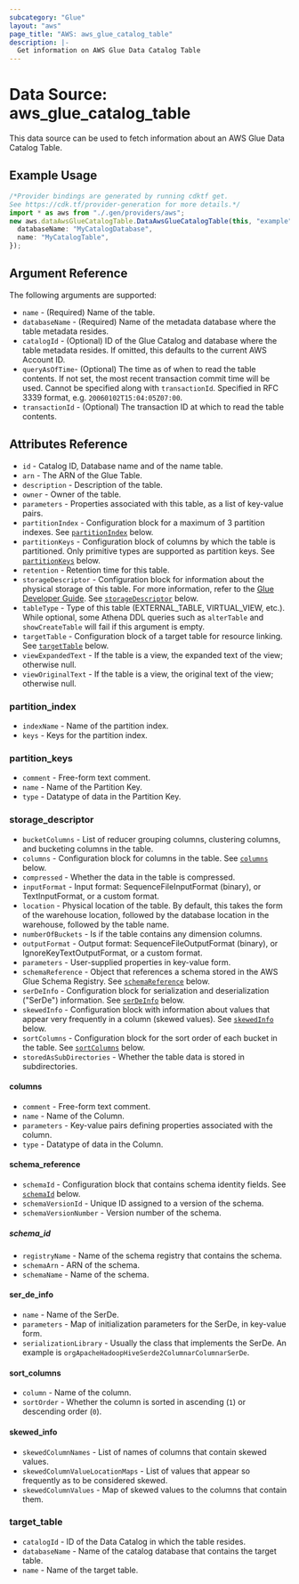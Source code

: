 ```yaml
---
subcategory: "Glue"
layout: "aws"
page_title: "AWS: aws_glue_catalog_table"
description: |-
  Get information on AWS Glue Data Catalog Table
---
```


# Data Source: aws\_glue\_catalog\_table

This data source can be used to fetch information about an AWS Glue Data Catalog Table.

## Example Usage

```typescript
/*Provider bindings are generated by running cdktf get.
See https://cdk.tf/provider-generation for more details.*/
import * as aws from "./.gen/providers/aws";
new aws.dataAwsGlueCatalogTable.DataAwsGlueCatalogTable(this, "example", {
  databaseName: "MyCatalogDatabase",
  name: "MyCatalogTable",
});

```

## Argument Reference

The following arguments are supported:

* `name` - (Required) Name of the table.
* `databaseName` - (Required) Name of the metadata database where the table metadata resides.
* `catalogId` - (Optional) ID of the Glue Catalog and database where the table metadata resides. If omitted, this defaults to the current AWS Account ID.
* `queryAsOfTime`- (Optional) The time as of when to read the table contents. If not set, the most recent transaction commit time will be used. Cannot be specified along with `transactionId`. Specified in RFC 3339 format, e.g. `20060102T15:04:05Z07:00`.
* `transactionId` - (Optional) The transaction ID at which to read the table contents.

## Attributes Reference

* `id` - Catalog ID, Database name and of the name table.
* `arn` - The ARN of the Glue Table.
* `description` - Description of the table.
* `owner` - Owner of the table.
* `parameters` - Properties associated with this table, as a list of key-value pairs.
* `partitionIndex` - Configuration block for a maximum of 3 partition indexes. See [`partitionIndex`](#partition_index) below.
* `partitionKeys` - Configuration block of columns by which the table is partitioned. Only primitive types are supported as partition keys. See [`partitionKeys`](#partition_keys) below.
* `retention` - Retention time for this table.
* `storageDescriptor` - Configuration block for information about the physical storage of this table. For more information, refer to the [Glue Developer Guide](https://docs.aws.amazon.com/glue/latest/dg/aws-glue-api-catalog-tables.html#aws-glue-api-catalog-tables-StorageDescriptor). See [`storageDescriptor`](#storage_descriptor) below.
* `tableType` - Type of this table (EXTERNAL\_TABLE, VIRTUAL\_VIEW, etc.). While optional, some Athena DDL queries such as `alterTable` and `showCreateTable` will fail if this argument is empty.
* `targetTable` - Configuration block of a target table for resource linking. See [`targetTable`](#target_table) below.
* `viewExpandedText` - If the table is a view, the expanded text of the view; otherwise null.
* `viewOriginalText` - If the table is a view, the original text of the view; otherwise null.

### partition\_index

* `indexName` - Name of the partition index.
* `keys` - Keys for the partition index.

### partition\_keys

* `comment` - Free-form text comment.
* `name` - Name of the Partition Key.
* `type` - Datatype of data in the Partition Key.

### storage\_descriptor

* `bucketColumns` - List of reducer grouping columns, clustering columns, and bucketing columns in the table.
* `columns` - Configuration block for columns in the table. See [`columns`](#columns) below.
* `compressed` - Whether the data in the table is compressed.
* `inputFormat` - Input format: SequenceFileInputFormat (binary), or TextInputFormat, or a custom format.
* `location` - Physical location of the table. By default, this takes the form of the warehouse location, followed by the database location in the warehouse, followed by the table name.
* `numberOfBuckets` - Is if the table contains any dimension columns.
* `outputFormat` - Output format: SequenceFileOutputFormat (binary), or IgnoreKeyTextOutputFormat, or a custom format.
* `parameters` - User-supplied properties in key-value form.
* `schemaReference` - Object that references a schema stored in the AWS Glue Schema Registry. See [`schemaReference`](#schema_reference) below.
* `serDeInfo` - Configuration block for serialization and deserialization ("SerDe") information. See [`serDeInfo`](#ser_de_info) below.
* `skewedInfo` - Configuration block with information about values that appear very frequently in a column (skewed values). See [`skewedInfo`](#skewed_info) below.
* `sortColumns` - Configuration block for the sort order of each bucket in the table. See [`sortColumns`](#sort_columns) below.
* `storedAsSubDirectories` - Whether the table data is stored in subdirectories.

#### columns

* `comment` - Free-form text comment.
* `name` - Name of the Column.
* `parameters` - Key-value pairs defining properties associated with the column.
* `type` - Datatype of data in the Column.

#### schema\_reference

* `schemaId` - Configuration block that contains schema identity fields. See [`schemaId`](#schema_id) below.
* `schemaVersionId` - Unique ID assigned to a version of the schema.
* `schemaVersionNumber` - Version number of the schema.

##### schema\_id

* `registryName` - Name of the schema registry that contains the schema.
* `schemaArn` - ARN of the schema.
* `schemaName` - Name of the schema.

#### ser\_de\_info

* `name` - Name of the SerDe.
* `parameters` - Map of initialization parameters for the SerDe, in key-value form.
* `serializationLibrary` - Usually the class that implements the SerDe. An example is `orgApacheHadoopHiveSerde2ColumnarColumnarSerDe`.

#### sort\_columns

* `column` - Name of the column.
* `sortOrder` - Whether the column is sorted in ascending (`1`) or descending order (`0`).

#### skewed\_info

* `skewedColumnNames` - List of names of columns that contain skewed values.
* `skewedColumnValueLocationMaps` - List of values that appear so frequently as to be considered skewed.
* `skewedColumnValues` - Map of skewed values to the columns that contain them.

### target\_table

* `catalogId` - ID of the Data Catalog in which the table resides.
* `databaseName` - Name of the catalog database that contains the target table.
* `name` - Name of the target table.
